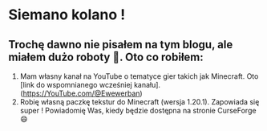 # Siemano kolano !
## Trochę dawno nie pisałem na tym blogu, ale miałem dużo roboty 🥱. Oto co robiłem:
1. Mam własny kanał na YouTube o tematyce gier takich jak Minecraft. Oto [link do wspomnianego wcześniej kanału].(https://YouTube.com/@Ewewerban) 
2. Robię własną paczkę tekstur do Minecraft (wersja 1.20.1). Zapowiada się super ! Powiadomię Was, kiedy będzie dostępna na stronie CurseForge 😄
